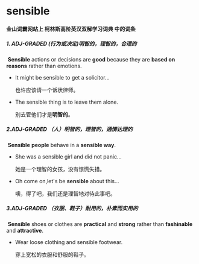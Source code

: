 # sensible

#### 金山词霸网站上 柯林斯高阶英汉双解学习词典 中的词条

##### 1. ADJ-GRADED (行为或决定)明智的，理智的，合理的

​	**Sensible** actions or decisions are **good** because they are **based on reasons** rather than emotions.

- It might be sensible to get a solicitor...

  也许应该请一个诉状律师。

- The sensible thing is to leave them alone.

   别去管他们才是**明智的**。

##### 2.ADJ-GRADED  （人）明智的，理智的，通情达理的

​	**Sensible** **people** behave in a **sensible way**.

- She was a sensible girl and did not panic...

  她是一个理智的女孩，没有惊慌失措。

- Oh come on,let's be **sensible** about this...

  噢，得了吧，我们还是理智地对待此事吧。

##### 3.ADJ-GRADED （衣服、鞋子）耐用的，朴素而实用的

​		**Sensible** shoes or clothes are **practical** and **strong** rather than **fashinable** and **attractive**.

- Wear loose clothing and sensible footwear.

  穿上宽松的衣服和舒服的鞋子。









